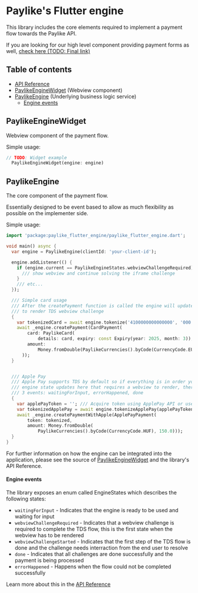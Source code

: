 # Paylike's Flutter engine

This library includes the core elements required to implement a payment flow towards the Paylike API.

If you are looking for our high level component providing payment forms as well, [check here (TODO: Final link)](https://paylike.io)

## Table of contents
* [API Reference](https://paylike.io#todo-link)
* [PaylikeEngineWidget](#paylikeenginewidget) (Webview component)
* [PaylikeEngine](#paylikeengine) (Underlying business logic service)
  * [Engine events](#engine-events)

## PaylikeEngineWidget

Webview component of the payment flow.

Simple usage:
```dart
// TODO: Widget example
  PaylikeEngineWidget(engine: engine)
```


## PaylikeEngine

The core component of the payment flow.

Essentially designed to be event based to allow as much flexibility as possible on the implementer side.

Simple usage:
```dart
import 'package:paylike_flutter_engine/paylike_flutter_engine.dart';

void main() async {
  var engine = PaylikeEngine(clientId: 'your-client-id');

  engine.addListener(() {
    if (engine.current == PaylikeEngineStates.webviewChallengeRequired) {
      /// show webview and continue solving the iframe challenge
    }
    /// etc...
  });

  /// Simple card usage
  /// After the createPayment function is called the engine will update its state
  /// to render TDS webview challenge
  {
    var tokenizedCard = await engine.tokenize('4100000000000000', '000');
    await _engine.createPayment(CardPayment(
        card: PaylikeCard(
            details: card, expiry: const Expiry(year: 2025, month: 3)),
        amount:
            Money.fromDouble(PaylikeCurrencies().byCode(CurrencyCode.EUR), 20.5),
      ));
  }


  /// Apple Pay
  /// Apple Pay supports TDS by default so if everything is in order you should never see
  /// engine state updates here that requires a webview to render, therefore you can only listen to
  /// 3 events: waitingForInput, errorHappened, done
  {
    var applePayToken = ''; /// Acquire token using ApplePay API or use our higher level SDK: flutter-payment-forms
    var tokenizedApplePay = await engine.tokenizeApplePay(applePayToken);
    await _engine.createPaymentWithApple(ApplePayPayment(
        token: tokenized,
        amount: Money.fromDouble(
            PaylikeCurrencies().byCode(CurrencyCode.HUF), 150.0)));
  }
}
```

For further information on how the engine can be integrated into the application, please see the source of [PaylikeEngineWidget](./lib/paylike_flutter_engine/paylike_engine_widget.dart) and the library's API Reference.

#### Engine events

The library exposes an enum called EngineStates which describes the following states:

* `waitingForInput` - Indicates that the engine is ready to be used and waiting for input
* `webviewChallengeRequired` -  Indicates that a webview challenge is required to complete the TDS flow, this is the first state when the webview has to be rendered
* `webviewChallengeStarted` - Indicates that the first step of the TDS flow is done and the challenge needs interraction from the end user to resolve
* `done` - Indicates that all challenges are done successfully and the payment is being processed
* `errorHappened` - Happens when the flow could not be completed successfully

Learn more about this in the [API Reference](https://paylike.io#todo-link)
